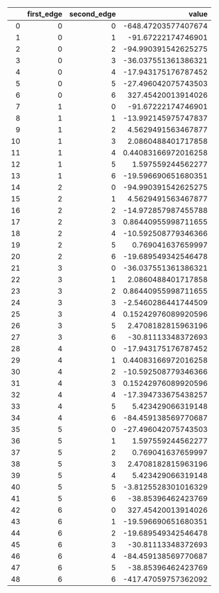 |    |   first_edge |   second_edge |                  value |
|---:|-------------:|--------------:|-----------------------:|
|  0 |            0 |             0 | -648.47203577407674    |
|  1 |            0 |             1 |  -91.67222174746901    |
|  2 |            0 |             2 |  -94.990391542625275   |
|  3 |            0 |             3 |  -36.037551361386321   |
|  4 |            0 |             4 |  -17.943175176787452   |
|  5 |            0 |             5 |  -27.496042075743503   |
|  6 |            0 |             6 |  327.45420013914026    |
|  7 |            1 |             0 |  -91.67222174746901    |
|  8 |            1 |             1 |  -13.992145975747837   |
|  9 |            1 |             2 |    4.5629491563467877  |
| 10 |            1 |             3 |    2.0860488401717858  |
| 11 |            1 |             4 |    0.44083166972016258 |
| 12 |            1 |             5 |    1.597559244562277   |
| 13 |            1 |             6 |  -19.596690651680351   |
| 14 |            2 |             0 |  -94.990391542625275   |
| 15 |            2 |             1 |    4.5629491563467877  |
| 16 |            2 |             2 |  -14.972857987455788   |
| 17 |            2 |             3 |    0.86440955998711655 |
| 18 |            2 |             4 |  -10.592508779346366   |
| 19 |            2 |             5 |    0.769041637659997   |
| 20 |            2 |             6 |  -19.689549342546478   |
| 21 |            3 |             0 |  -36.037551361386321   |
| 22 |            3 |             1 |    2.0860488401717858  |
| 23 |            3 |             2 |    0.86440955998711655 |
| 24 |            3 |             3 |   -2.5460286441744509  |
| 25 |            3 |             4 |    0.15242976089920596 |
| 26 |            3 |             5 |    2.4708182815963196  |
| 27 |            3 |             6 |  -30.81113348372693    |
| 28 |            4 |             0 |  -17.943175176787452   |
| 29 |            4 |             1 |    0.44083166972016258 |
| 30 |            4 |             2 |  -10.592508779346366   |
| 31 |            4 |             3 |    0.15242976089920596 |
| 32 |            4 |             4 |  -17.394733675438257   |
| 33 |            4 |             5 |    5.423429066319148   |
| 34 |            4 |             6 |  -84.459138569770687   |
| 35 |            5 |             0 |  -27.496042075743503   |
| 36 |            5 |             1 |    1.597559244562277   |
| 37 |            5 |             2 |    0.769041637659997   |
| 38 |            5 |             3 |    2.4708182815963196  |
| 39 |            5 |             4 |    5.423429066319148   |
| 40 |            5 |             5 |   -3.8125528301016329  |
| 41 |            5 |             6 |  -38.85396462423769    |
| 42 |            6 |             0 |  327.45420013914026    |
| 43 |            6 |             1 |  -19.596690651680351   |
| 44 |            6 |             2 |  -19.689549342546478   |
| 45 |            6 |             3 |  -30.81113348372693    |
| 46 |            6 |             4 |  -84.459138569770687   |
| 47 |            6 |             5 |  -38.85396462423769    |
| 48 |            6 |             6 | -417.47059757362092    |

